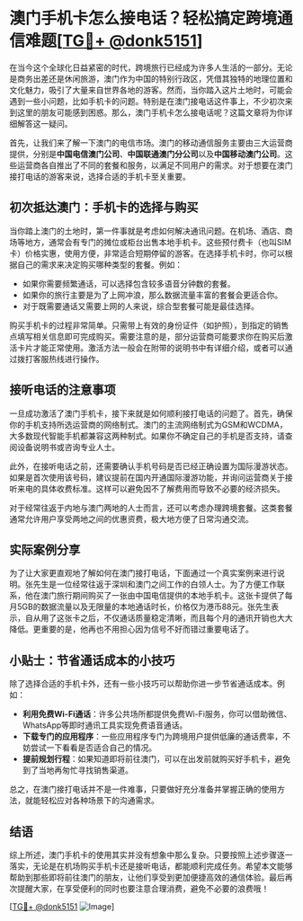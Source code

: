 # 澳门手机卡怎么接电话？轻松搞定跨境通信难题[[TG💪+ @donk5151](https://t.me/s/donk5151)]

在当今这个全球化日益紧密的时代，跨境旅行已经成为许多人生活的一部分。无论是商务出差还是休闲旅游，澳门作为中国的特别行政区，凭借其独特的地理位置和文化魅力，吸引了大量来自世界各地的游客。然而，当你踏入这片土地时，可能会遇到一些小问题，比如手机卡的问题。特别是在澳门接电话这件事上，不少初次来到这里的朋友可能感到困惑。那么，澳门手机卡怎么接电话呢？这篇文章将为你详细解答这一疑问。

首先，让我们来了解一下澳门的电信市场。澳门的移动通信服务主要由三大运营商提供，分别是**中国电信澳门公司**、**中国联通澳门分公司**以及**中国移动澳门公司**。这些运营商各自推出了不同的套餐和服务，以满足不同用户的需求。对于想要在澳门接打电话的游客来说，选择合适的手机卡至关重要。

## 初次抵达澳门：手机卡的选择与购买

当你踏上澳门的土地时，第一件事就是考虑如何解决通讯问题。在机场、酒店、商场等地方，通常会有专门的摊位或柜台出售本地手机卡。这些预付费卡（也叫SIM卡）价格实惠，使用方便，非常适合短期停留的游客。在选择手机卡时，你可以根据自己的需求来决定购买哪种类型的套餐。例如：

- 如果你需要频繁通话，可以选择包含较多语音分钟数的套餐。
- 如果你的旅行主要是为了上网冲浪，那么数据流量丰富的套餐会更适合你。
- 对于既需要通话又需要上网的人来说，综合型套餐可能是最佳选择。

购买手机卡的过程非常简单。只需带上有效的身份证件（如护照），到指定的销售点填写相关信息即可完成购买。需要注意的是，部分运营商可能要求你在购买后激活卡片才能正常使用。激活方法一般会在附带的说明书中有详细介绍，或者可以通过拨打客服热线进行操作。

## 接听电话的注意事项

一旦成功激活了澳门手机卡，接下来就是如何顺利接打电话的问题了。首先，确保你的手机支持所选运营商的网络制式。澳门的主流网络制式为GSM和WCDMA，大多数现代智能手机都兼容这两种制式。如果你不确定自己的手机是否支持，请查阅设备说明书或咨询专业人士。

此外，在接听电话之前，还需要确认手机号码是否已经正确设置为国际漫游状态。如果是首次使用该号码，建议提前在国内开通国际漫游功能，并询问运营商关于接听来电的具体收费标准。这样可以避免因不了解费用而导致不必要的经济损失。

对于经常往返于内地与澳门两地的人士而言，还可以考虑办理跨境套餐。这类套餐通常允许用户享受两地之间的优惠资费，极大地方便了日常沟通交流。

## 实际案例分享

为了让大家更直观地了解如何在澳门接打电话，下面通过一个真实案例来进行说明。张先生是一位经常往返于深圳和澳门之间工作的白领人士。为了方便工作联系，他在澳门旅行期间购买了一张由中国电信提供的本地手机卡。这张卡提供了每月5GB的数据流量以及无限量的本地通话时长，价格仅为港币88元。张先生表示，自从用了这张卡之后，不仅通话质量稳定清晰，而且每个月的通讯开销也大大降低。更重要的是，他再也不用担心因为信号不好而错过重要电话了。

## 小贴士：节省通话成本的小技巧

除了选择合适的手机卡外，还有一些小技巧可以帮助你进一步节省通话成本。例如：

- **利用免费Wi-Fi通话**：许多公共场所都提供免费Wi-Fi服务，你可以借助微信、WhatsApp等即时通讯工具实现免费语音通话。
- **下载专门的应用程序**：一些应用程序专门为跨境用户提供低廉的通话费率，不妨尝试一下看看是否适合自己的情况。
- **提前规划行程**：如果知道即将前往澳门，可以在出发前就购买好手机卡，避免到了当地再匆忙寻找销售渠道。

总之，在澳门接打电话并不是一件难事，只要做好充分准备并掌握正确的使用方法，就能轻松应对各种场景下的沟通需求。

## 结语

综上所述，澳门手机卡的使用其实并没有想象中那么复杂。只要按照上述步骤逐一落实，无论是在机场购买手机卡还是接听电话，都能顺利完成任务。希望本文能够帮助到那些即将前往澳门的朋友，让他们享受到更加便捷高效的通信体验。最后再次提醒大家，在享受便利的同时也要注意合理消费，避免不必要的浪费哦！

[[TG💪+ @donk5151](https://t.me/s/donk5151) ![Image](https://i.postimg.cc/rwNCRYN7/Snipaste-2025-04-30-17-27-05.png)]